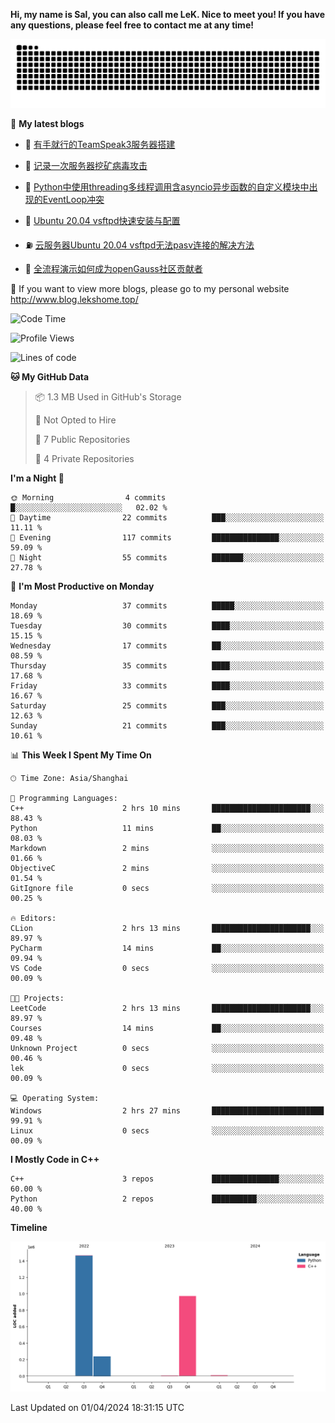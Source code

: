 **Hi, my name is Sal, you can also call me LeK. Nice to meet you! If you have any questions, please feel free to contact me at any time!**

![snake](https://raw.githubusercontent.com/LeKZzzz/LeKZzzz/output/github-contribution-grid-snake.svg)


👀 **My latest blogs**
<!-- BLOG-POST-LIST:START -->
- 🫣 [有手就行的TeamSpeak3服务器搭建](http://www.blog.lekshome.top/2024/03/08/teamspeak3-fu-wu-qi-da-jian/) 

- 🧐 [记录一次服务器挖矿病毒攻击](http://www.blog.lekshome.top/2024/03/08/ji-lu-yi-ci-fu-wu-qi-wa-kuang-bing-du-gong-ji/) 

- 🤖 [Python中使用threading多线程调用含asyncio异步函数的自定义模块中出现的EventLoop冲突](http://www.blog.lekshome.top/2024/03/07/python-zhong-shi-yong-threading-duo-xian-cheng-diao-yong-han-asyncio-yi-bu-han-shu-de-zi-ding-yi-mo-kuai-zhong-chu-xian-de-eventloop-chong-tu/) 

- 📝 [Ubuntu 20.04 vsftpd快速安装与配置](http://www.blog.lekshome.top/2024/03/07/ubuntu-20-04-vsftpd-kuai-su-an-zhuang-yu-pei-zhi/) 

- ⛽️ [云服务器Ubuntu 20.04 vsftpd无法pasv连接的解决方法](http://www.blog.lekshome.top/2024/03/07/yun-fu-wu-qi-ubuntu-20-04-vsftpd-wu-fa-pasv-lian-jie-de-jie-jue-fang-fa/) 

- 🦣 [全流程演示如何成为openGauss社区贡献者](http://www.blog.lekshome.top/2024/03/07/quan-liu-cheng-yan-shi-ru-he-cheng-wei-opengauss-she-qu-gong-xian-zhe/) 
<!-- BLOG-POST-LIST:END -->

🥰 If you want to view more blogs, please go to my personal website http://www.blog.lekshome.top/


<!--START_SECTION:waka-->
![Code Time](http://img.shields.io/badge/Code%20Time-199%20hrs%2039%20mins-blue)

![Profile Views](http://img.shields.io/badge/Profile%20Views-0-blue)

![Lines of code](https://img.shields.io/badge/From%20Hello%20World%20I%27ve%20Written-2.7%20million%20lines%20of%20code-blue)

**🐱 My GitHub Data** 

> 📦 1.3 MB Used in GitHub's Storage 
 > 
> 🚫 Not Opted to Hire
 > 
> 📜 7 Public Repositories 
 > 
> 🔑 4 Private Repositories 
 > 
**I'm a Night 🦉** 

```text
🌞 Morning                4 commits           █░░░░░░░░░░░░░░░░░░░░░░░░   02.02 % 
🌆 Daytime                22 commits          ███░░░░░░░░░░░░░░░░░░░░░░   11.11 % 
🌃 Evening                117 commits         ███████████████░░░░░░░░░░   59.09 % 
🌙 Night                  55 commits          ███████░░░░░░░░░░░░░░░░░░   27.78 % 
```
📅 **I'm Most Productive on Monday** 

```text
Monday                   37 commits          █████░░░░░░░░░░░░░░░░░░░░   18.69 % 
Tuesday                  30 commits          ████░░░░░░░░░░░░░░░░░░░░░   15.15 % 
Wednesday                17 commits          ██░░░░░░░░░░░░░░░░░░░░░░░   08.59 % 
Thursday                 35 commits          ████░░░░░░░░░░░░░░░░░░░░░   17.68 % 
Friday                   33 commits          ████░░░░░░░░░░░░░░░░░░░░░   16.67 % 
Saturday                 25 commits          ███░░░░░░░░░░░░░░░░░░░░░░   12.63 % 
Sunday                   21 commits          ███░░░░░░░░░░░░░░░░░░░░░░   10.61 % 
```


📊 **This Week I Spent My Time On** 

```text
🕑︎ Time Zone: Asia/Shanghai

💬 Programming Languages: 
C++                      2 hrs 10 mins       ██████████████████████░░░   88.43 % 
Python                   11 mins             ██░░░░░░░░░░░░░░░░░░░░░░░   08.03 % 
Markdown                 2 mins              ░░░░░░░░░░░░░░░░░░░░░░░░░   01.66 % 
ObjectiveC               2 mins              ░░░░░░░░░░░░░░░░░░░░░░░░░   01.54 % 
GitIgnore file           0 secs              ░░░░░░░░░░░░░░░░░░░░░░░░░   00.25 % 

🔥 Editors: 
CLion                    2 hrs 13 mins       ██████████████████████░░░   89.97 % 
PyCharm                  14 mins             ██░░░░░░░░░░░░░░░░░░░░░░░   09.94 % 
VS Code                  0 secs              ░░░░░░░░░░░░░░░░░░░░░░░░░   00.09 % 

🐱‍💻 Projects: 
LeetCode                 2 hrs 13 mins       ██████████████████████░░░   89.97 % 
Courses                  14 mins             ██░░░░░░░░░░░░░░░░░░░░░░░   09.48 % 
Unknown Project          0 secs              ░░░░░░░░░░░░░░░░░░░░░░░░░   00.46 % 
lek                      0 secs              ░░░░░░░░░░░░░░░░░░░░░░░░░   00.09 % 

💻 Operating System: 
Windows                  2 hrs 27 mins       █████████████████████████   99.91 % 
Linux                    0 secs              ░░░░░░░░░░░░░░░░░░░░░░░░░   00.09 % 
```

**I Mostly Code in C++** 

```text
C++                      3 repos             ███████████████░░░░░░░░░░   60.00 % 
Python                   2 repos             ██████████░░░░░░░░░░░░░░░   40.00 % 
```



**Timeline**

![Lines of Code chart](https://raw.githubusercontent.com/LeKZzzz/LeKZzzz/master/assets/bar_graph.png)


 Last Updated on 01/04/2024 18:31:15 UTC
<!--END_SECTION:waka-->
